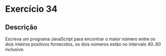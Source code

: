 # Exercício 34

## Descrição

Escreva um programa JavaScript para encontrar o maior número entre os dois inteiros positivos fornecidos, os dois números estão no intervalo 40..60 inclusive.
